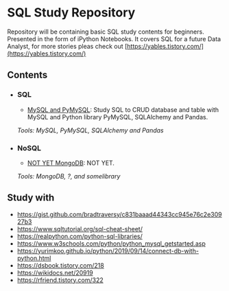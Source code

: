 # SQL Study Repository

Repository will be containing basic SQL study contents for beginners.
Presented in the form of iPython Notebooks.
It covers SQL for a future Data Analyst, for more stories pleas check out [https://yables.tistory.com/](https://yables.tistory.com/)

## Contents

- ### SQL

  - [MySQL and PyMySQL](https://github.com/hjlee0421/SQL_Study/blob/main/PyMySQL.ipynb): Study SQL to CRUD database and table with MySQL and Python library PyMySQL, SQLAlchemy and Pandas.

  _Tools: MySQL, PyMySQL, SQLAlchemy and Pandas_

- ### NoSQL

  - [NOT YET MongoDB](https://github.com/hjlee0421/): NOT YET.

  _Tools: MongoDB, ?, and somelibrary_

## Study with

- https://gist.github.com/bradtraversy/c831baaad44343cc945e76c2e30927b3
- https://www.sqltutorial.org/sql-cheat-sheet/
- https://realpython.com/python-sql-libraries/
- https://www.w3schools.com/python/python_mysql_getstarted.asp
- https://yurimkoo.github.io/python/2019/09/14/connect-db-with-python.html
- https://dsbook.tistory.com/218
- https://wikidocs.net/20919
- https://rfriend.tistory.com/322
